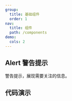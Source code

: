 ```yaml
---
group:
  title: 基础组件
  order: 1
nav:
  title: 组件
  path: /components
demo:
  cols: 2
---
```


## Alert 警告提示

警告提示，展现需要关注的信息。

## 代码演示
